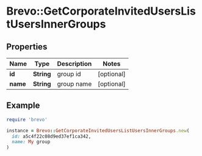 # Brevo::GetCorporateInvitedUsersListUsersInnerGroups

## Properties

| Name | Type | Description | Notes |
| ---- | ---- | ----------- | ----- |
| **id** | **String** | group id | [optional] |
| **name** | **String** | group name | [optional] |

## Example

```ruby
require 'brevo'

instance = Brevo::GetCorporateInvitedUsersListUsersInnerGroups.new(
  id: a5c4f22c08d9ed37ef1ca342,
  name: My group
)
```

